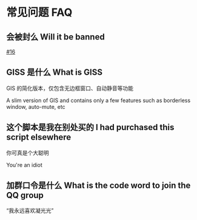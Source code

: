 # 常见问题 FAQ

## 会被封么 Will it be banned

[#16](https://github.com/phonowell/genshin-impact-script/issues/16)

## GISS 是什么 What is GISS

GIS 的简化版本，仅包含无边框窗口、自动静音等功能

A slim version of GIS and contains only a few features such as borderless window, auto-mute, etc

## 这个脚本是我在别处买的 I had purchased this script elsewhere

你可真是个大聪明

You're an idiot

## 加群口令是什么 What is the code word to join the QQ group

“我永远喜欢凝光光”
